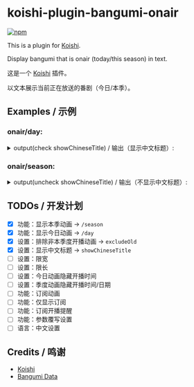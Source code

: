 # koishi-plugin-bangumi-onair

[![npm](https://img.shields.io/npm/v/koishi-plugin-bangumi-onair?style=flat-square)](https://www.npmjs.com/package/koishi-plugin-bangumi-onair)

This is a plugin for [Koishi](https://koishi.chat/).

Display bangumi that is onair (today/this season) in text.

这是一个 [Koishi](https://koishi.chat/) 插件。

以文本展示当前正在放送的番剧（今日/本季）。

## Examples / 示例

### onair/day:
<details>
<summary>output(check showChineseTitle) / 输出（显示中文标题）:</summary>

> 00:05   スプリガン<br>
> 00:28   不死不幸<br>
> 00:58   破灭之国<br>
> 08:30   影之诗F 七影篇<br>
> \> --- 16:14 ---<br>
> 16:30   特搜组大吾 救国的橘色部队<br>
> 16:55   全力兔子<br>
> 16:55   パウ・パトロール(シーズン4)<br>
> 17:25   希望的力量～大人光之美少女'23～<br>
> 18:00   哆啦A梦<br>
> 21:00   世界尽头的圣骑士 铁锈之山的君王<br>
> 21:30   家里蹲吸血姬的苦闷<br>
> 22:00   间谍过家家 第二季<br>
> 22:00   极速车魂<br>
> 22:00   死神 千年血战篇-诀别谭-<br>
> 22:30   新上司是天然呆<br>
> 23:00   归还者的魔法要特别<br>
> 23:00   小不点<br>
> 23:00   药屋少女的呢喃<br>
> 23:30   猪肝记得煮熟再吃<br>

</details>

### onair/season:
<details>
<summary>output(uncheck showChineseTitle) / 输出（不显示中文标题）:</summary>

> --- Monday ---<br>
> 00:00 10-02   しーくれっとみっしょん～潜入捜査官は絶対に負けない！～<br>
> 00:05 04-04   其れ、則ちスケッチ。<br>
> 00:05 07-10   ダークギャザリング<br>
> 07:24 03-28   パッコロリン<br>
> 07:45 09-25   チキップダンサーズ(第3期)<br>
> 16:00 10-03   それいけ!アンパンマン<br>
> 17:25 04-02   パズドラ<br>
> 18:00 04-13   クレヨンしんちゃん<br>
> 18:30 01-08   名探偵コナン<br>
> 20:00 10-09   星屑テレパス<br>
> 20:30 10-02   B-PROJECT ～熱烈＊ラブコール～<br>
> 21:00 10-02   ミギとダリ<br>
> 21:30 10-02   鴨乃橋ロンの禁断推理<br>
> 22:00 10-09   川越ボーイズ・シング<br>
> 23:00 10-02   SHY<br>
> 23:30 10-02   私の推しは悪役令嬢。<br>
> --- Tuesday ---<br>
> 00:00 10-03   とあるおっさんのVRMMO活動記<br>
> 00:00 10-10   デッドマウント・デスプレイ(第2クール)<br>
> 00:30 10-03   聖剣学院の魔剣使い<br>
> 19:00 08-01   おでかけ子ザメ<br>
> 22:00 10-03   Paradox Live THE ANIMATION<br>
> 22:00 10-03   聖女の魔力は万能です Season2<br>
> 22:15 01-10   Call Star -ボクは本当にダメな星？-<br>
> 23:00 07-04   フェ～レンザイ -神さまの日常-<br>
> 23:00 10-03   東京リベンジャーズ 天竺編<br>
> --- Wednesday ---<br>
> 00:00 10-04   忍ばない！クリプトニンジャ咲耶<br>
> 00:00 11-01   転生したらスライムだった件 コリウスの夢<br>
> 00:29 07-12   Helck<br>
> 01:59 03-16   キラキラADらっこちゃん<br>
> 08:30 03-22   しゅわわん！<br>
> 18:00 10-20   ONE PIECE<br>
> 19:00 03-08   夜は猫といっしょ Season2<br>
> 20:00 10-04   ブルバスター<br>
> 21:00 10-04   婚約破棄された令嬢を拾った俺が、イケナイことを教え込む<br>
> 21:30 10-04   陰の実力者になりたくて！ 2nd season<br>
> 23:00 10-04   絆のアリル セカンドシーズン<br>
> 23:00 10-04   ウマ娘 プリティーダービー Season 3<br>
> 23:30 10-04   16bitセンセーション -ANOTHER LAYER-<br>
> 23:55 10-04   カミエラビ GOD.app<br>
> --- Thursday ---<br>
> 00:00 04-10   こうしす!<br>
> 00:00 10-12   グッド・ナイト・ワールド<br>
> 00:00 10-26   PLUTO<br>
> 00:00 11-02   鬼武者<br>
> 00:00 11-09   悪魔くん<br>
> 00:00 11-23   ぼくのデーモン<br>
> 00:00 12-26   ガイナタマガー<br>
> 00:30 10-05   暴食のベルセルク<br>
> 21:00 10-05   魔法使いの嫁 SEASON2 第2クール<br>
> 21:05 10-12   まついぬ<br>
> 21:10 07-13   闇芝居(第11期)<br>
> 21:30 10-12   Dr.STONE NEW WORLD(第2クール)<br>
> 22:00 09-28   冒険者になりたいと都に出て行った娘がSランクになってた<br>
> 22:30 10-05   ビックリメン<br>
> 22:30 10-05   柚木さんちの四兄弟。<br>
> 22:56 07-06   呪術廻戦 懐玉・玉折／渋谷事変(第2期)<br>
> --- Friday ---<br>
> 00:00 10-06   レヱル・ロマネスク２<br>
> 00:00 11-10   機甲英雄 機鬥勇者 第2季<br>
> 00:05 07-07   るろうに剣心 -明治剣客浪漫譚-(2023)<br>
> 00:05 09-29   お嬢と番犬くん<br>
> 00:33 10-06   アンダーニンジャ<br>
> 00:46 04-07   パンパカパンツ おNEWさん<br>
> 00:58 10-13   放課後少年花子くん<br>
> 01:23 10-06   カノジョも彼女 Season 2<br>
> 16:55 01-07   パウ・パトロール(シーズン4)<br>
> 17:25 10-06   BEYBLADE X<br>
> 17:55 04-14   ポケットモンスター(2023)<br>
> 18:00 04-15   ドラえもん<br>
> 20:00 06-26   狐妖小红娘<br>
> 20:00 10-06   盾の勇者の成り上がり Season 3<br>
> 21:00 10-06   ゴブリンスレイヤーⅡ<br>
> 21:30 10-06   経験済みなキミと、経験ゼロなオレが、お付き合いする話。<br>
> 21:30 10-06   葬送のフリーレン<br>
> 22:00 10-06   攻略うぉんてっど！～異世界救います!?～<br>
> 23:00 10-06   ヒプノシスマイク -Division Rap Battle- Rhyme Anima ＋<br>
> 23:00 11-03   進撃の巨人 The Final Season 完結編 後編<br>
> 23:30 07-07   七つの魔剣が支配する<br>
> --- Saturday ---<br>
> 00:00 05-27   天地無用！GXP パラダイス始動編<br>
> 00:00 08-17   機甲英雄 機鬥勇者<br>
> 00:05 07-08   スプリガン<br>
> 00:28 10-07   アンデッドアンラック<br>
> 00:58 10-07   はめつのおうこく<br>
> 01:10 10-07   アークナイツ【冬隠帰路/PERISH IN FROST】<br>
> 03:10 06-05   よるわまわるよ<br>
> 03:52 04-02   ぼのぼの<br>
> 07:00 07-08   カードファイト!! ヴァンガード will+Dress Season3<br>
> 08:00 10-07   おしりたんてい(第8シリーズ)<br>
> 08:30 07-08   シャドウバースF(セブンシャドウズ編)<br>
> 09:30 01-08   ニンジャラ<br>
> 13:00 02-05   ぼくらベビーベアーズ<br>
> 16:30 09-30   め組の大吾 救国のオレンジ<br>
> 16:55 10-07   全力ウサギ(2023)<br>
> 17:25 10-07   キボウノチカラ～オトナプリキュア'23～<br>
> 21:00 10-07   最果てのパラディン 鉄錆の山の王<br>
> 21:30 10-07   ひきこまり吸血姫の悶々<br>
> 22:00 07-08   BLEACH 千年血戦篇 -訣別譚-<br>
> 22:00 09-30   MFゴースト<br>
> 22:00 10-07   SPY×FAMILY Season 2<br>
> 22:30 10-07   新しい上司はど天然<br>
> 23:00 10-07   帰還者の魔法は特別です<br>
> 23:00 10-07   オチビサン<br>
> 23:00 10-28   薬屋のひとりごと<br>
> 23:30 10-07   豚のレバーは加熱しろ<br>
> 23:55 04-01   EDENS ZERO(第2期)<br>
> --- Sunday ---<br>
> 00:00 10-01   ラグナクリムゾン<br>
> 00:00 10-08   ティアムーン帝国物語～断頭台から始まる、姫の転生逆転ストーリー～<br>
> 00:30 07-02   うちの会社の小さい先輩の話<br>
> 00:30 10-08   僕らの雨いろプロトコル<br>
> 01:00 07-02   実は俺、最強でした？<br>
> 01:00 10-08   ポーション頼みで生き延びます！<br>
> 06:30 04-03   遊☆戯☆王ゴーラッシュ!!<br>
> 07:30 02-05   ひろがるスカイ！プリキュア<br>
> 07:30 04-02   デュエル・マスターズ WIN 決闘学園編<br>
> 08:00 04-02   アニアキングダム<br>
> 08:00 04-02   逃走中 グレートミッション<br>
> 08:15 10-01   トランスフォーマー アーススパーク<br>
> 15:30 10-08   七つの大罪 黙示録の四騎士<br>
> 16:00 04-09   青のオーケストラ<br>
> 16:00 07-09   ゾン100～ゾンビになるまでにしたい100のこと～<br>
> 16:00 10-01   シャングリラ・フロンティア～クソゲーハンター、神ゲーに挑まんとす～<br>
> 16:00 10-22   ドッグシグナル<br>
> 16:30 10-01   キャプテン翼シーズン2 ジュニアユース編<br>
> 17:00 01-08   ちびまる子ちゃん<br>
> 18:30 10-05   サザエさん<br>
> 21:00 10-01   オーバーテイク！<br>
> 21:00 10-01   でこぼこ魔女の親子事情<br>
> 21:30 10-08   君のことが大大大大大好きな100人の彼女<br>

</details>

## TODOs / 开发计划
 - [x] 功能：显示本季动画 -> `/season`
 - [x] 功能：显示今日动画 -> `/day`
 - [x] 设置：排除非本季度开播动画 -> `excludeOld`
 - [x] 设置：显示中文标题 -> `showChineseTitle`
 - [ ] 设置：限宽
 - [ ] 设置：限长
 - [ ] 设置：今日动画隐藏开播时间
 - [ ] 设置：季度动画隐藏开播时间/日期
 - [ ] 功能：订阅动画
 - [ ] 功能：仅显示订阅
 - [ ] 功能：订阅开播提醒
 - [ ] 功能：参数覆写设置
 - [ ] 语言：中文设置

## Credits / 鸣谢
 - [Koishi](https://koishi.chat/)
 - [Bangumi Data](https://github.com/bangumi-data/bangumi-data)